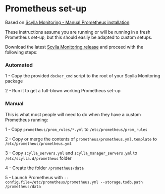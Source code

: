 # Prometheus set-up

Based on [Scylla Monitoring - Manual Prometheus installation](https://monitoring.docs.scylladb.com/stable/install/monitor_without_docker.html#install-prometheus)

These instructions assume you are running or will be running in a fresh Prometheus set-up, but this should easily be adapted to custom setups.

Download the latest [Scylla Monitoring release](https://monitoring.docs.scylladb.com/stable/install/index.html) and proceed with the following steps:

### **Automated**
1 - Copy the provided `docker_cmd` script to the root of your Scylla Monitoring package

2 - Run it to get a full-blown working Prometheus set-up

### **Manual**

This is what most people will need to do when they have a custom Prometheus running:

1 - Copy `prometheus/prom_rules/*.yml` to `/etc/prometheus/prom_rules`

2 - Copy or merge the contents of `prometheus/prometheus.yml.template` to `/etc/prometheus/prometheus.yml`

3 - Copy `scylla_servers.yml` and `scylla_manager_servers.yml` to `/etc/scylla.d/prometheus` folder

4 - Create the folder `/prometheus/data`

5 - Launch Prometheus with `--config.file=/etc/prometheus/prometheus.yml --storage.tsdb.path /prometheus/data` 

